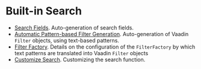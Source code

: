 # Built-in Search

  * [Search Fields](search-fields.md). Auto-generation of search fields.
  * [Automatic Pattern-based Filter Generation](search-patterns.md).
    Auto-generation of Vaadin `Filter` objects, using text-based patterns.
  * [Filter Factory](filter-factory.md).
    Details on the configuration of the `FilterFactory` by which text
    patterns are translated into Vaadin `Filter` objects
  * [Customize Search](custom-search.md). 
    Customizing the search function.
